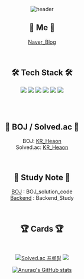 <div align="center">

![header](https://capsule-render.vercel.app/api?type=Slice&&&color=F4BBBB&height=200&section=header&text=HI%20I`m%20Heaon&fontSize=70)


## 🧸 Me 🧸
[Naver_Blog](https://blog.naver.com/j3heawon)

<br>

## 🛠 Tech Stack 🛠
<img src="https://img.shields.io/badge/Python-3766AB?style=flat&logo=Python&logoColor=white"/>
<img src="https://img.shields.io/badge/Git-F05032?style=flat&logo=Git&logoColor=white"/> 
<img src="https://img.shields.io/badge/Java-007396?style=flat-square&logo=Java&logoColor=white"/>
<img src="https://img.shields.io/badge/C++-00599C?style=flat-square&logo=C%2B%2B&logoColor=white"/>
<img src="https://img.shields.io/badge/C-A8B9CC?style=flat-square&logo=C&logoColor=white"/></a>
<img src="https://img.shields.io/badge/css-1572B6?style=flat-square&logo=css3&logoColor=white"/></a>

<br><br>

## 📃 BOJ / Solved.ac 📃

BOJ: [KR_Heaon](https://www.acmicpc.net/user/kR_heaon)<br>
Solved.ac: [KR_Heaon](https://solved.ac/profile/kR_heaon)

<br>

## 📁 Study Note 📁

[BOJ](https://github.com/JHeaon/Beakjoon) : BOJ_solution_code<br>
[Backend](https://github.com/JHeaon/Backend_study) : Backend_Study

<br>

## 🏆 Cards 🏆
<br>
<div>

[![Solved.ac
프로필](http://mazassumnida.wtf/api/v2/generate_badge?boj=kr_heaon)](https://solved.ac/kr_heaon)
<img src="http://mazandi.herokuapp.com/api?handle=kr_heaon&theme=warm"/>


</div>

 [![Anurag's GitHub stats](https://github-readme-stats.vercel.app/api?username=Jheaon)](https://github.com/Jheaon)



</div>
